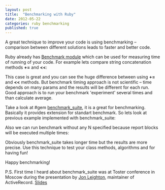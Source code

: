 ```yaml
---
layout: post
title:  "Benchmarking with Ruby"
date: 2012-05-22
categories: ruby benchmarking
published: true
---
```


A great technique to improve your code is using benchmarking – comparison between different solutions leads to faster and better code.

<!--more-->

Ruby already has [Benchmark module](http://ruby-doc.org/stdlib-1.9.3/libdoc/benchmark/rdoc/Benchmark.html) which can be used for measuring time of running of your code. For example lets compare string concatenation methods **+=** and **<<**:

<script src="https://gist.github.com/makaroni4/164620e5301949002317ec014c6310d2.js?file=basic_benchmark.rb"></script>

This case is great and you can see the huge difference between using **+=** and **<<** methods. But benchmark timing approach is not scientific – time depends on many params and the results will be different for each run. Good approach is to run your benchmark 'experiment' several times and than calculate average.

Take a look at #gem [benchmark_suite](https://github.com/evanphx/benchmark_suite), it is a great for benchmarking. Basically it provides extension for standart benchmark. So lets look at previous example implemented with benchmark_suite:

<script src="https://gist.github.com/makaroni4/164620e5301949002317ec014c6310d2.js?file=benchmark_with_ips.rb"></script>

Also we can run benchmark without any N specified because report blocks will be executed multiple times:

<script src="https://gist.github.com/makaroni4/164620e5301949002317ec014c6310d2.js?file=auto_benchmark_with_ips.rb"></script>

Obviously benchmark_suite takes longer time but the results are more precise. Use this technique to test your class methods, algorithms and for having fun!

Happy benchmarking!

P.S. First time I heard about benchmark_suite was at Toster conference in Moscow during the presentation by [Jon Leighton](https://github.com/jonleighton), maintainer of ActiveRecord. [Slides](http://www.slideshare.net/tosterru/presentation-11633787)
